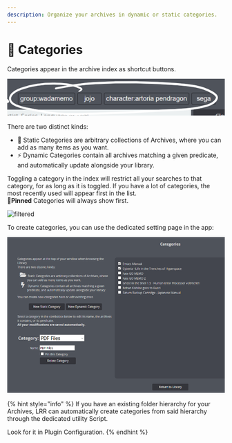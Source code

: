 ```yaml
---
description: Organize your archives in dynamic or static categories.
---
```


# 📂 Categories

Categories appear in the archive index as shortcut buttons.

![Example categories](<../.screenshots/favtags.jpg>)

There are two distinct kinds:

* 📁 Static Categories are arbitrary collections of Archives, where you can add as many items as you want.
* ⚡ Dynamic Categories contain all archives matching a given predicate, and automatically update alongside your library.

Toggling a category in the index will restrict all your searches to that category, for as long as it is toggled. If you have a lot of categories, the most recently used will appear first in the list.  
**📌Pinned** Categories will always show first.

![filtered](../.screenshots/category\_filtered.png)

To create categories, you can use the dedicated setting page in the app:

![Category creation page](../.screenshots/categories.png)

{% hint style="info" %}
If you have an existing folder hierarchy for your Archives, LRR can automatically create categories from said hierarchy through the dedicated utility Script.

Look for it in Plugin Configuration.
{% endhint %}
